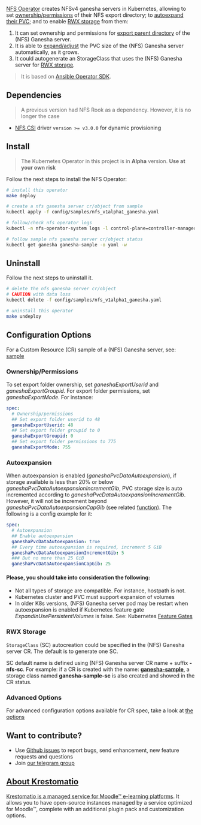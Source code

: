 [NFS Operator](https://github.com/krestomatio/nfs-operator) creates NFSv4 ganesha servers in Kubernetes, allowing to set [ownership/permissions](#ownershippermissions) of their NFS export directory; to [autoexpand their PVC](#autoexpansion); and to enable [RWX storage](#rwx-storage) from them:

1. It can set ownership and permissions for [export parent directory](#ownershippermissions) of the (NFS) Ganesha server.
2. It is able to [expand/adjust](#autoexpansion) the PVC size of the (NFS) Ganesha server automatically, as it grows.
3. It could autogenerate an StorageClass that uses the (NFS) Ganesha server for [RWX storage](#rwx-storage).

>It is based on [Ansible Operator SDK](https://sdk.operatorframework.io/docs/building-operators/ansible/tutorial/).

## Dependencies
> A previous version had NFS Rook as a dependency. However, it is no longer the case
* [NFS CSI](https://github.com/kubernetes-csi/csi-driver-nfs) driver `version >= v3.0.0` for dynamic provisioning

## Install

> The Kubernetes Operator in this project is in **Alpha** version. **Use at your own risk**

Follow the next steps to install the NFS Operator:
```bash
# install this operator
make deploy

# create a nfs ganesha server cr/object from sample
kubectl apply -f config/samples/nfs_v1alpha1_ganesha.yaml

# follow/check nfs operator logs
kubectl -n nfs-operator-system logs -l control-plane=controller-manager -c manager  -f

# follow sample nfs ganesha server cr/object status
kubectl get ganesha ganesha-sample -o yaml -w
```

## Uninstall
Follow the next steps to uninstall it.
```bash
# delete the nfs ganesha server cr/object
# CAUTION with data loss
kubectl delete -f config/samples/nfs_v1alpha1_ganesha.yaml

# uninstall this operator
make undeploy
```

## Configuration Options
For a Custom Resource (CR) sample of a (NFS) Ganesha server, see: [sample](config/samples/nfs_v1alpha1_ganesha.yaml)

### Ownership/Permissions
To set export folder ownership, set _ganeshaExportUserid_ and _ganeshaExportGroupid_. For export folder permissions, set _ganeshaExportMode_. For instance:
```yaml
spec:
  # Ownership/permissions
  ## Set export folder userid to 48
  ganeshaExportUserid: 48
  ## Set export folder groupid to 0
  ganeshaExportGroupid: 0
  ## Set export folder permissions to 775
  ganeshaExportMode: 755
```

### Autoexpansion
When autoexpansion is enabled (_ganeshaPvcDataAutoexpansion_), if storage available is less than 20% or below _ganeshaPvcDataAutoexpansionIncrementGib_, PVC storage size is auto incremented according to _ganeshaPvcDataAutoexpansionIncrementGib_. However, it will not be increment beyond _ganeshaPvcDataAutoexpansionCapGib_ (see related [function](https://github.com/krestomatio/ansible-collection-k8s/blob/c8768df3d9af4ddf7258c31d37cc3f54cc5a4cf6/plugins/module_utils/storage.py#L62)). The following is a config example for it:
```yaml
spec:
  # Autoexpansion
  ## Enable autoexpansion
  ganeshaPvcDataAutoexpansion: true
  ## Every time autoexpansion is required, increment 5 GiB
  ganeshaPvcDataAutoexpansionIncrementGib: 5
  ### But no more than 25 GiB
  ganeshaPvcDataAutoexpansionCapGib: 25
```

#### Please, you should take into consideration the following:
* Not all types of storage are compatible. For instance, hostpath is not.
* Kubernetes cluster and PVC must support expansion of volumes
* In older K8s versions, (NFS) Ganesha server pod may be restart when autoexpansion is enabled if Kubernetes feature gate _ExpandInUsePersistentVolumes_ is false. See: Kubernetes [Feature Gates](https://kubernetes.io/docs/reference/command-line-tools-reference/feature-gates/)

### RWX Storage
`StorageClass` (SC) autocreation could be specified in the (NFS) Ganesha server CR. The default is to generate one SC.

SC default name is defined using (NFS) Ganesha server CR name + suffix **-nfs-sc**. For example: if a CR is created with the name: [**ganesha-sample**](config/samples/nfs_v1alpha1_ganesha.yaml), a storage class named **ganesha-sample-sc** is also created and showed in the CR status.

### Advanced Options
For advanced configuration options available for CR spec, take a look at [the options](https://github.com/krestomatio/ansible-collection-k8s/blob/master/roles/v1alpha1/nfs/ganesha/defaults/main/ganesha.yml)

## Want to contribute?
* Use [Github issues](https://github.com/krestomatio/nfs-operator/issues) to report bugs, send enhancement, new feature requests and questions
* Join [our telegram group](https://t.me/nfs_operator)

## [About Krestomatio](https://krestomatio.com/about)
[Krestomatio is a managed service for Moodle™ e-learning platforms](https://krestomatio.com/). It allows you to have open-source instances managed by a service optimized for Moodle™, complete with an additional plugin pack and customization options.
